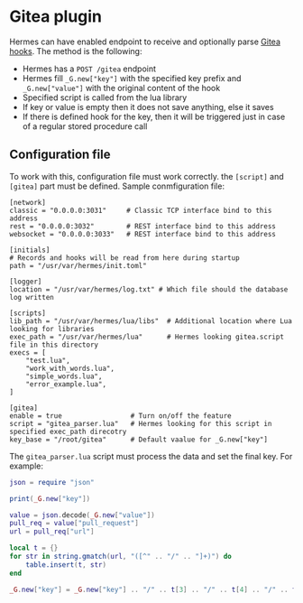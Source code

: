 # Gitea plugin

Hermes can have enabled endpoint to receive and optionally parse [Gitea hooks](https://docs.gitea.com/features/webhooks). The method is the following:
- Hermes has  a `POST /gitea` endpoint
- Hermes fill `_G.new["key"]` with the specified key prefix and `_G.new["value"]` with the original content of the hook
- Specified script is called from the lua library
- If key or value is empty then it does not save anything, else it saves
- If there is defined hook for the key, then it will be triggered just in case of a regular stored procedure call

## Configuration file

To work with this, configuration file must work correctly. the `[script]` and `[gitea]` part must be defined.
Sample conmfiguration file:
```t
[network]
classic = "0.0.0.0:3031"     # Classic TCP interface bind to this address
rest = "0.0.0.0:3032"        # REST interface bind to this address
websocket = "0.0.0.0:3033"   # REST interface bind to this address

[initials]
# Records and hooks will be read from here during startup
path = "/usr/var/hermes/init.toml"

[logger]
location = "/usr/var/hermes/log.txt" # Which file should the database log written

[scripts]
lib_path = "/usr/var/hermes/lua/libs"  # Additional location where Lua looking for libraries
exec_path = "/usr/var/hermes/lua"      # Hermes looking gitea.script file in this directory
execs = [
    "test.lua",
    "work_with_words.lua",
    "simple_words.lua",
    "error_example.lua",
]

[gitea]
enable = true                 # Turn on/off the feature
script = "gitea_parser.lua"   # Hermes looking for this script in specified exec_path direcotry
key_base = "/root/gitea"      # Default vaalue for _G.new["key"]
```

The `gitea_parser.lua` script must process the data and set the final key. For example:
```lua
json = require "json"

print(_G.new["key"])

value = json.decode(_G.new["value"])
pull_req = value["pull_request"]
url = pull_req["url"]

local t = {}
for str in string.gmatch(url, "([^" .. "/" .. "]+)") do
    table.insert(t, str)
end

_G.new["key"] = _G.new["key"] .. "/" .. t[3] .. "/" .. t[4] .. "/" .. t[5] .. "-" .. t[6]
```

